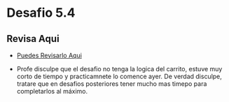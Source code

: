 # Desafio 5.4

## Revisa Aqui

- [Puedes Revisarlo Aqui](https://eloquent-basbousa-9f95bd.netlify.app)

- Profe disculpe que el desafio no tenga la logica del carrito, estuve muy corto de tiempo y practicamnete lo comence ayer. De verdad disculpe, tratare que en desafios posteriores tener mucho mas timepo para completarlos al máximo.
